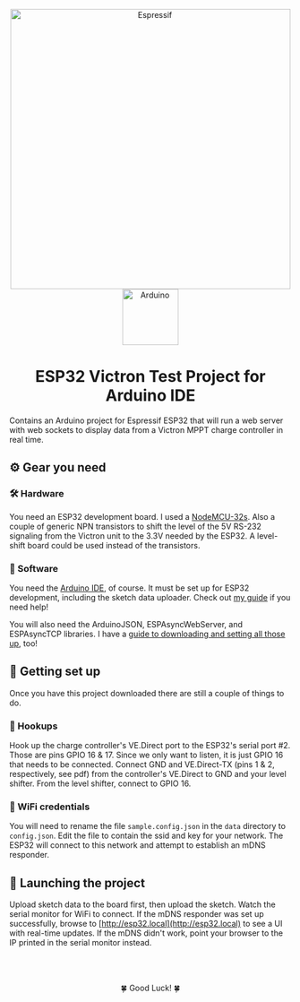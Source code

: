 <p align="center">
  <a href="https://www.espressif.com/en/products/hardware/esp32/resources">
    <img alt="Espressif" src="https://www.espressif.com/sites/all/themes/espressif/logo.svg" width="500" />
  </a>
  <a href="https://www.arduino.cc/en/main/software">
    <img alt="Arduino" src="https://www.arduino.cc/en/pub/skins/arduinoWide/img/ArduinoAPP-01.svg" width="100" />
  </a>
</p>
<h1 align="center">
  ESP32 Victron Test Project for Arduino IDE
</h1>

Contains an Arduino project for Espressif ESP32 that will run a web server with web sockets to display data from a Victron MPPT charge controller in real time.

## ⚙️ Gear you need

### 🛠 Hardware

You need an ESP32 development board. I used a [NodeMCU-32s](https://www.amazon.com/dp/B07PP1R8YK/ref=twister_B0816C3VDG?_encoding=UTF8&psc=1). Also a couple of generic NPN transistors to shift the level of the 5V RS-232 signaling from the Victron unit to the 3.3V needed by the ESP32. A level-shift board could be used instead of the transistors.

### 📀 Software

You need the [Arduino IDE](https://www.arduino.cc/en/main/software), of course. It must be set up for ESP32 development, including the sketch data uploader. Check out [my guide](https://pmcg31.netlify.com/esp32-set-up-on-arduino/) if you need help!

You will also need the ArduinoJSON, ESPAsyncWebServer, and ESPAsyncTCP libraries. I have a [guide to downloading and setting all those up](https://pmcg31.netlify.com/esp32-webserver-with-websockets/), too!

## 🧩 Getting set up

Once you have this project downloaded there are still a couple of things to do.

### 👫 Hookups

Hook up the charge controller's VE.Direct port to the ESP32's serial port #2. Those are pins GPIO 16 & 17. Since we only want to listen, it is just GPIO 16 that needs to be connected. Connect GND and VE.Direct-TX (pins 1 & 2, respectively, see pdf) from the controller's VE.Direct to GND and your level shifter. From the level shifter, connect to GPIO 16.

### 📡 WiFi credentials

You will need to rename the file `sample.config.json` in the `data` directory to `config.json`. Edit the file to contain the ssid and key for your network. The ESP32 will connect to this network and attempt to establish an mDNS responder.

## 🚀 Launching the project

Upload sketch data to the board first, then upload the sketch. Watch the serial monitor for WiFi to connect. If the mDNS responder was set up successfully, browse to [http://esp32.local](http://esp32.local) to see a UI with real-time updates. If the mDNS didn't work, point your browser to the IP printed in the serial monitor instead.

<p align="center" style="padding-top: 50">🍀 Good Luck! 🍀
